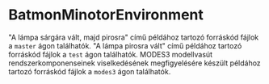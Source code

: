 # BatmonMinotorEnvironment

"A lámpa sárgára vált, majd pirosra" című példához tartozó forráskód fájlok a `master` ágon találhatók.
"A lámpa pirosra vált" című példához tartozó forráskód fájlok a `test` ágon találhatók.
MODES3 modellvasút rendszerkomponenseinek viselkedésének megfigyelésére készült példához tartozó forráskód fájlok a `modes3` ágon találhatók.
